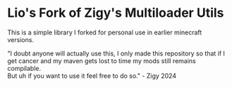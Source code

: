 # Lio's Fork of Zigy's Multiloader Utils

This is a simple library I forked for personal use in earlier minecraft versions.

"I doubt anyone will actually use this, I only made this repository so that if I get cancer and my maven gets lost to time my mods still remains compilable.  
But uh if you want to use it feel free to do so." - Zigy 2024